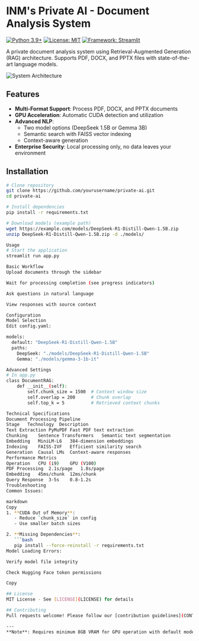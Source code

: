 # INM's Private AI - Document Analysis System

[![Python 3.9+](https://img.shields.io/badge/python-3.9+-blue.svg)](https://www.python.org/downloads/)
[![License: MIT](https://img.shields.io/badge/License-MIT-yellow.svg)](https://opensource.org/licenses/MIT)
[![Framework: Streamlit](https://img.shields.io/badge/Framework-Streamlit-FF4B4B.svg)](https://streamlit.io/)

A private document analysis system using Retrieval-Augmented Generation (RAG) architecture. Supports PDF, DOCX, and PPTX files with state-of-the-art language models.

![System Architecture](https://via.placeholder.com/800x400.png?text=System+Architecture+Diagram)

## Features

- **Multi-Format Support**: Process PDF, DOCX, and PPTX documents
- **GPU Acceleration**: Automatic CUDA detection and utilization
- **Advanced NLP**:
  - Two model options (DeepSeek 1.5B or Gemma 3B)
  - Semantic search with FAISS vector indexing
  - Context-aware generation
- **Enterprise Security**: Local processing only, no data leaves your environment

## Installation

```bash
# Clone repository
git clone https://github.com/yourusername/private-ai.git
cd private-ai

# Install dependencies
pip install -r requirements.txt

# Download models (example path)
wget https://example.com/models/DeepSeek-R1-Distill-Qwen-1.5B.zip
unzip DeepSeek-R1-Distill-Qwen-1.5B.zip -d ./models/

Usage
# Start the application
streamlit run app.py

Basic Workflow
Upload documents through the sidebar

Wait for processing completion (see progress indicators)

Ask questions in natural language

View responses with source context

Configuration
Model Selection
Edit config.yaml:

models:
  default: "DeepSeek-R1-Distill-Qwen-1.5B"
  paths:
    DeepSeek: "./models/DeepSeek-R1-Distill-Qwen-1.5B"
    Gemma: "./models/gemma-3-1b-it"

Advanced Settings
# In app.py
class DocumentRAG:
    def __init__(self):
        self.chunk_size = 1500  # Context window size
        self.overlap = 200      # Chunk overlap
        self.top_k = 5          # Retrieved context chunks

Technical Specifications
Document Processing Pipeline
Stage	Technology	Description
Text Extraction	PyMuPDF	Fast PDF text extraction
Chunking	Sentence Transformers	Semantic text segmentation
Embedding	MiniLM-L6	384-dimension embeddings
Indexing	FAISS-IVF	Efficient similarity search
Generation	Causal LMs	Context-aware responses
Performance Metrics
Operation	CPU (i9)	GPU (V100)
PDF Processing	2.1s/page	1.8s/page
Embedding	45ms/chunk	12ms/chunk
Query Response	3-5s	0.8-1.2s
Troubleshooting
Common Issues:

markdown
Copy
1. **CUDA Out of Memory**:
   - Reduce `chunk_size` in config
   - Use smaller batch sizes

2. **Missing Dependencies**:
   ```bash
   pip install --force-reinstall -r requirements.txt
Model Loading Errors:

Verify model file integrity

Check Hugging Face token permissions

Copy

## License
MIT License - See [LICENSE](LICENSE) for details

## Contributing
Pull requests welcome! Please follow our [contribution guidelines](CONTRIBUTING.md).

---
**Note**: Requires minimum 8GB VRAM for GPU operation with default models
